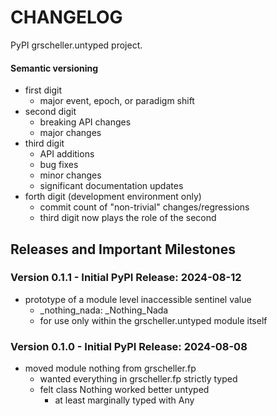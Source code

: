 # CHANGELOG

PyPI grscheller.untyped project.

#### Semantic versioning

* first digit
  * major event, epoch, or paradigm shift
* second digit
  * breaking API changes
  * major changes
* third digit
  * API additions
  * bug fixes
  * minor changes
  * significant documentation updates
* forth digit (development environment only)
  * commit count of "non-trivial" changes/regressions
  * third digit now plays the role of the second

## Releases and Important Milestones

### Version 0.1.1 - Initial PyPI Release: 2024-08-12

* prototype of a module level inaccessible sentinel value
  * _nothing_nada: _Nothing_Nada
  * for use only within the grscheller.untyped module itself

### Version 0.1.0 - Initial PyPI Release: 2024-08-08

* moved module nothing from grscheller.fp
  * wanted everything in grscheller.fp strictly typed
  * felt class Nothing worked better untyped
    * at least marginally typed with Any

